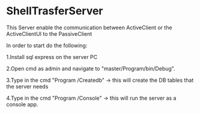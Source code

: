 # ShellTrasferServer
This Server enable the communication between ActiveClient or the ActiveClientUI to the PassiveClient

In order to start do the following:

1.Install sql express on the server PC

2.Open cmd as admin and navigate to "master/Program/bin/Debug".

3.Type in the cmd "Program /Createdb" -> this will create the DB tables that the server needs

4.Type in the cmd "Program /Console" -> this will run the server as a console app.
